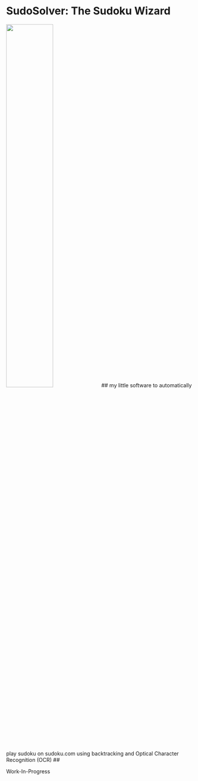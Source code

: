 # SudoSolver: The Sudoku Wizard #
<img src="https://github.com/osoth/SudoSolver/assets/115990442/1444d7d4-f00b-4f50-87b0-9b68ff89e5db" width="50%" height="50%">
## my little software to automatically play sudoku on sudoku.com using backtracking and Optical Character Recognition (OCR) ##

Work-In-Progress
